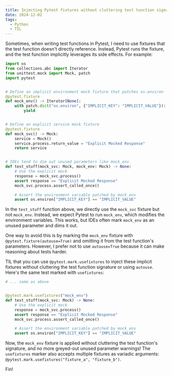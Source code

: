 ```yaml
---
title: Injecting Pytest fixtures without cluttering test tunction signatures
date: 2024-12-02
tags:
  - Python
  - TIL
---
```


Sometimes, when writing test functions in Pytest, I need to use fixtures that the test
function doesn't directly reference. Instead, Pytest runs the fixture, and the test function
implicitly leverages its side effects. For example:

```python
import os
from collections.abc import Iterator
from unittest.mock import Mock, patch
import pytest


# Define an implicit environment mock fixture that patches os.environ
@pytest.fixture
def mock_env() -> Iterator[None]:
    with patch.dict("os.environ", {"IMPLICIT_KEY": "IMPLICIT_VALUE"}):
        yield


# Define an explicit service mock fixture
@pytest.fixture
def mock_svc() -> Mock:
    service = Mock()
    service.process.return_value = "Explicit Mocked Response"
    return service


# IDEs tend to dim out unused parameters like mock_env
def test_stuff(mock_svc: Mock, mock_env: Mock) -> None:
    # Use the explicit mock
    response = mock_svc.process()
    assert response == "Explicit Mocked Response"
    mock_svc.process.assert_called_once()

    # Assert the environment variable patched by mock_env
    assert os.environ["IMPLICIT_KEY"] == "IMPLICIT_VALUE"
```

In the `test_stuff` function above, we directly use the `mock_svc` fixture but not
`mock_env`. Instead, we expect Pytest to run `mock_env`, which modifies the environment
variables. This works, but IDEs often mark `mock_env` as an unused parameter and dims it
out.

One way to avoid this is by marking the `mock_env` fixture with
`@pytest.fixture(autouse=True)` and omitting it from the test function's parameters.
However, I prefer not to use `autouse=True` because it can make reasoning about tests
harder.

TIL that you can use `@pytest.mark.usefixtures` to inject these implicit fixtures without
cluttering the test function signature or using `autouse`. Here's the same test marked with
`usefixtures`:

```python
# ... same as above


@pytest.mark.usefixtures("mock_env")
def test_stuff(mock_svc: Mock) -> None:
    # Use the explicit mock
    response = mock_svc.process()
    assert response == "Explicit Mocked Response"
    mock_svc.process.assert_called_once()

    # Assert the environment variable patched by mock_env
    assert os.environ["IMPLICIT_KEY"] == "IMPLICIT_VALUE"
```

Now, the `mock_env` fixture is applied without cluttering the test function's signature, and
no more greyed-out unused parameter warnings! The `usefixtures` marker also accepts multiple
fixtures as variadic arguments: `@pytest.mark.usefixtures("fixture_a", "fixture_b")`.

Fin!
